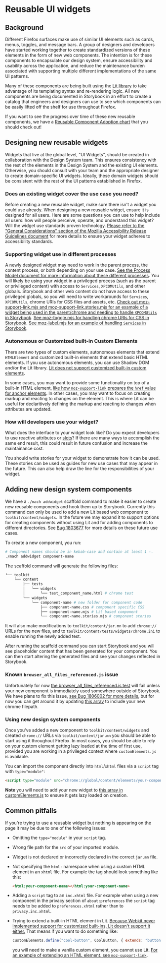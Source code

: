 # Reusable UI widgets

## Background

Different Firefox surfaces make use of similar UI elements such as cards, menus,
toggles, and message bars. A group of designers and developers have started
working together to create standardized versions of these elements in the form
of new web components. The intention is for these components to encapsulate our
design system, ensure accessibility and usability across the application, and
reduce the maintenance burden associated with supporting multiple different
implementations of the same UI patterns.

Many of these components are being built using the [Lit
library](https://lit.dev/) to take advantage of its templating syntax and
re-rendering logic. All new components are being documented in Storybook in an
effort to create a catalog that engineers and designers can use to see which
components can be easily lifted off the shelf for use throughout Firefox.

If you want to see the progress over time of these new reusable components, we have a [Reusable Component Adoption chart](https://firefoxux.github.io/recomp-metrics/) that you should check out!

## Designing new reusable widgets

Widgets that live at the global level, "UI Widgets", should be created in collaboration with the Design System team.
This ensures consistency with the rest of the elements in the Design System and the existing UI elements.
Otherwise, you should consult with your team and the appropriate designer to create domain-specific UI widgets.
Ideally, these domain widgets should be consistent with the rest of the UI patterns established in Firefox.

### Does an existing widget cover the use case you need?

Before creating a new reusable widget, make sure there isn't a widget you could use already.
When designing a new reusable widget, ensure it is designed for all users.
Here are some questions you can use to help include all users: how will people perceive, operate, and understand this widget? Will the widget use standards proven technology.
[Please refer to the "General Considerations" section of the Mozilla Accessibility Release Guidelines document](https://wiki.mozilla.org/Accessibility/Guidelines#General_Considerations) for more details to ensure your widget adheres to accessibility standards.

### Supporting widget use in different processes

A newly designed widget may need to work in the parent process, the content process, or both depending on your use case.
[See the Process Model document for more information about these different processes](https://firefox-source-docs.mozilla.org/dom/ipc/process_model.html).
You will likely be using your widget in a privileged process (such as the parent or privileged content) with access to `Services`, `XPCOMUtils`, and other globals.
Storybook and other web content do not have access to these privileged globals, so you will need to write workarounds for `Services`, `XPCOMUtils`, chrome URIs for CSS files and assets, etc.
[Check out moz-support-link.mjs and moz-support-link.stories.mjs for an example of a widget being used in the parent/chrome and needing to handle `XPCOMUtils` in Storybook](https://searchfox.org/mozilla-central/search?q=moz-support-link&path=&case=false&regexp=false).
[See moz-toggle.mjs for handling chrome URIs for CSS in Storybook](https://searchfox.org/mozilla-central/source/toolkit/content/widgets/moz-toggle/moz-toggle.mjs).
[See moz-label.mjs for an example of handling `Services` in Storybook](https://searchfox.org/mozilla-central/source/toolkit/content/widgets/moz-label/moz-label.mjs).

### Autonomous or Customized built-in Custom Elements

There are two types of custom elements, autonomous elements that extend `HTMLElement` and customized built-in elements that extend basic HTML elements.
If you use autonomous elements, you can use Shadow DOM and/or the Lit library.
[Lit does not support customized built-in custom elements](https://github.com/lit/lit-element/issues/879).

In some cases, you may want to provide some functionality on top of a built-in HTML element, [like how `moz-support-link` prepares the `href` value for anchor elements](https://searchfox.org/mozilla-central/rev/3563da061ca2b32f7f77f5f68088dbf9b5332a9f/toolkit/content/widgets/moz-support-link/moz-support-link.mjs#83-89).
In other cases, you may want to focus on creating markup and reacting to changes on the element.
This is where Lit can be useful for declaritively defining the markup and reacting to changes when attributes are updated.

### How will developers use your widget?

What does the interface to your widget look like?
Do you expect developers to use reactive attributes or [slots](https://developer.mozilla.org/en-US/docs/Web/API/Web_components/Using_templates_and_slots#adding_flexibility_with_slots)?
If there are many ways to accomplish the same end result, this could result in future confusion and increase the maintainance cost.

You should write stories for your widget to demonstrate how it can be used.
These stories can be used as guides for new use cases that may appear in the future.
This can also help draw the line for the responsibilities of your widget.

## Adding new design system components

We have a `./mach addwidget` scaffold command to make it easier to create new
reusable components and hook them up to Storybook. Currently this command can
only be used to add a new Lit based web component to `toolkit/content/widgets`.
In the future we may expand it to support options for creating components
without using Lit and for adding components to different directories.
See [Bug 1803677](https://bugzilla.mozilla.org/show_bug.cgi?id=1803677) for more details on these future use cases.

To create a new component, you run:

```sh
# Component names should be in kebab-case and contain at least 1 -.
./mach addwidget component-name
```

The scaffold command will generate the following files:

```sh
└── toolkit
    └── content
        ├── tests
        │   └── widgets
        │       └── test_component_name.html # chrome test
        └── widgets
            └── component-name # new folder for component code
                ├── component-name.css # component specific CSS
                ├── component-name.mjs # Lit based component
                └── component-name.stories.mjs # component stories
```

It will also make modifications to `toolkit/content/jar.mn` to add `chrome://`
URLs for the new files, and to `toolkit/content/tests/widgets/chrome.ini` to
enable running the newly added test.

After running the scaffold command you can start Storybook and you will see
placeholder content that has been generated for your component. You can then
start altering the generated files and see your changes reflected in Storybook.

### Known `browser_all_files_referenced.js` issue

Unfortunately for now [the
browser_all_files_referenced.js test](https://searchfox.org/mozilla-central/source/browser/base/content/test/static/browser_all_files_referenced.js)
will fail unless your new component is immediately used somewhere outside
of Storybook. We have plans to fix this issue, [see Bug 1806002 for more details](https://bugzilla.mozilla.org/show_bug.cgi?id=1806002), but for now you can get around it
by updating [this array](https://searchfox.org/mozilla-central/rev/5c922d8b93b43c18bf65539bfc72a30f84989003/browser/base/content/test/static/browser_all_files_referenced.js#113) to include your new chrome filepath.

### Using new design system components

Once you've added a new component to `toolkit/content/widgets` and created
`chrome://` URLs via `toolkit/content/jar.mn` you should be able to start using it
throughout Firefox. In most cases, you should be able to rely on your custom element getting lazy loaded at the time of first use, provided you are working in a privileged context where `customElements.js` is available.

You can import the component directly into `html`/`xhtml` files via a
`script` tag with `type="module"`:

```html
<script type="module" src="chrome://global/content/elements/your-component-name.mjs"></script>
```

**Note** you will need to add your new widget to [this array in customElements.js](https://searchfox.org/mozilla-central/rev/cde3d4a8d228491e8b7f1bd94c63bbe039850696/toolkit/content/customElements.js#791-810) to ensure it gets lazy loaded on creation.

## Common pitfalls

If you're trying to use a reusable widget but nothing is appearing on the
page it may be due to one of the following issues:

- Omitting the `type="module"` in your `script` tag.
- Wrong file path for the `src` of your imported module.
- Widget is not declared or incorrectly declared in the correct `jar.mn` file.
- Not specifying the `html:` namespace when using a custom HTML element in an
  `xhtml` file. For example the tag should look something like this:

  ```html
  <html:your-component-name></html:your-component-name>
  ```
- Adding a `script` tag to an `inc.xhtml` file. For example when using a new
  component in the privacy section of `about:preferences` the `script` tag needs
  to be added to `preferences.xhtml` rather than to `privacy.inc.xhtml`.
- Trying to extend a built-in HTML element in Lit. [Because Webkit never
  implemented support for customized built-ins, Lit doesn't support it either.](https://github.com/lit/lit-element/issues/879#issuecomment-1061892879)
  That means if you want to do something like:

  ```js
  customElements.define("cool-button", CoolButton, { extends: "button" });
  ```

  you will need to make a vanilla custom element, you cannot use Lit.
  [For an example of extending an HTML element, see `moz-support-link`](https://searchfox.org/mozilla-central/source/toolkit/content/widgets/moz-support-link/moz-support-link.mjs).
